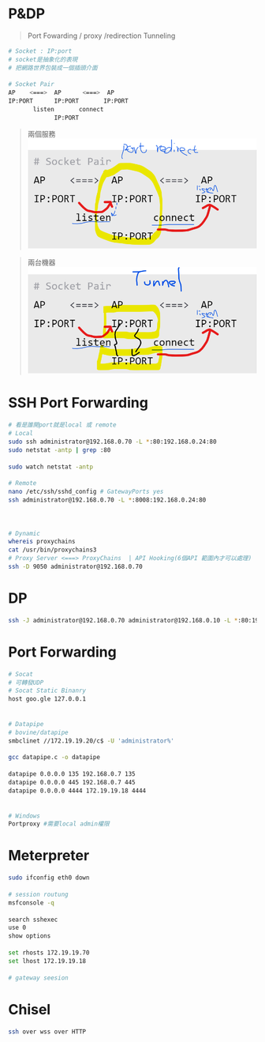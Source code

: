 P&DP
===
> Port Fowarding / proxy /redirection Tunneling
```bash
# Socket : IP:port 
# socket是抽象化的表現
# 把網路世界包裝成一個插頭介面

# Socket Pair
AP    <===>  AP      <===>  AP 
IP:PORT      IP:PORT       IP:PORT
       listen       connect
             IP:PORT
```
> 兩個服務
![Alt text](image.png)

> 兩台機器
![Alt text](image-1.png)

# SSH Port Forwarding
```bash
# 看是誰開port就是local 或 remote
# Local
sudo ssh administrator@192.168.0.70 -L *:80:192.168.0.24:80
sudo netstat -antp | grep :80

sudo watch netstat -antp

# Remote
nano /etc/ssh/sshd_config # GatewayPorts yes
ssh administrator@192.168.0.70 -L *:8008:192.168.0.24:80



# Dynamic
whereis proxychains
cat /usr/bin/proxychains3
# Proxy Server <===> ProxyChains  | API Hooking(6個API 範圍內才可以處理) 
ssh -D 9050 administrator@192.168.0.70

```

# DP
```bash
ssh -J administrator@192.168.0.70 administrator@192.168.0.10 -L *:80:192.168.0.24:80
```

# Port Forwarding
```bash
# Socat 
# 可轉發UDP
# Socat Static Binanry
host goo.gle 127.0.0.1


# Datapipe
# bovine/datapipe
smbclinet //172.19.19.20/c$ -U 'administrator%'

gcc datapipe.c -o datapipe

datapipe 0.0.0.0 135 192.168.0.7 135
datapipe 0.0.0.0 445 192.168.0.7 445
datapipe 0.0.0.0 4444 172.19.19.18 4444


# Windows
Portproxy #需要local admin權限

```

# Meterpreter
```bash
sudo ifconfig eth0 down

# session routung
msfconsole -q

search sshexec
use 0
show options

set rhosts 172.19.19.70
set lhost 172.19.19.18

# gateway seesion

```

# Chisel
```bash
ssh over wss over HTTP
```